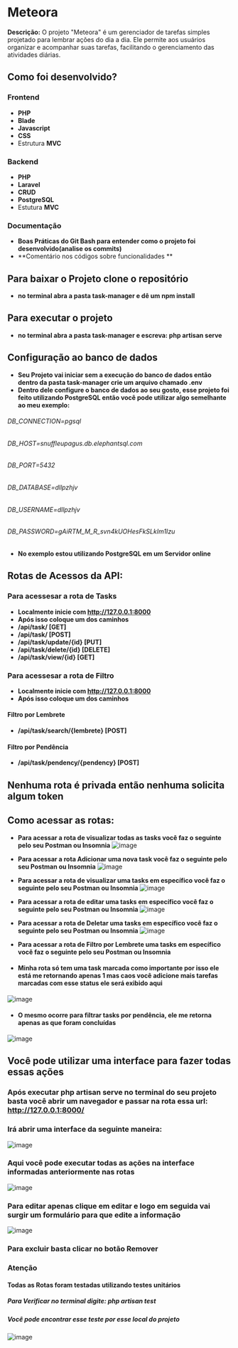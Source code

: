 # Meteora

**Descrição:** O projeto "Meteora" é um gerenciador de tarefas simples projetado para lembrar ações do dia a dia. Ele permite aos usuários organizar e acompanhar suas tarefas, facilitando o gerenciamento das atividades diárias.



## Como foi desenvolvido?

### Frontend
- **PHP**
- **Blade**
- **Javascript**
- **CSS**
- Estrutura **MVC**

### Backend
- **PHP**
- **Laravel**
- **CRUD**
- **PostgreSQL**
- Estutura **MVC**

### Documentação
- **Boas Práticas do Git Bash para entender como o projeto foi desenvolvido(analise os commits)**
- **Comentário nos códigos sobre funcionalidades **

## Para baixar o Projeto clone o repositório
- **no terminal abra a pasta task-manager e dê um npm install**

## Para executar o projeto
- **no terminal abra a pasta task-manager e escreva: php artisan serve**


## Configuração ao banco de dados
- **Seu Projeto vai iniciar sem a execução do banco de dados então dentro da pasta task-manager crie um arquivo chamado .env**
- **Dentro dele configure o banco de dados ao seu gosto, esse projeto foi feito utilizando PostgreSQL então você pode utilizar algo semelhante ao meu exemplo:**


###### DB_CONNECTION=pgsql
###### DB_HOST=snuffleupagus.db.elephantsql.com
###### DB_PORT=5432
###### DB_DATABASE=dllpzhjv
###### DB_USERNAME=dllpzhjv
###### DB_PASSWORD=gAiRTM_M_R_svn4kUOHesFkSLkIm1Izu

- **No exemplo estou utilizando PostgreSQL em um Servidor online**
  

## Rotas de Acessos da API:

### Para acessesar a rota de Tasks
- **Localmente inicie com http://127.0.0.1:8000**
- **Após isso coloque um dos caminhos**
- **/api/task/  [GET]**
- **/api/task/  [POST]**
- **/api/task/update/{id} [PUT]**
- **/api/task/delete/{id}  [DELETE]**
- **/api/task/view/{id}  [GET]**


### Para acessesar a rota de Filtro
- **Localmente inicie com http://127.0.0.1:8000**
- **Após isso coloque um dos caminhos**

#### Filtro por Lembrete
- **/api/task/search/{lembrete}  [POST]**

#### Filtro por Pendência
- **/api/task/pendency/{pendency}  [POST]**

## Nenhuma rota é privada então nenhuma solicita algum token


## Como acessar as rotas:
- **Para acessar a rota de visualizar todas as tasks você faz o seguinte pelo seu Postman ou Insomnia**
![image](https://github.com/Samanta00/Meteora/assets/80990432/4d4efdf8-ef69-4d7f-bff9-15c096d599e8)

- **Para acessar a rota Adicionar uma nova task você faz o seguinte pelo seu Postman ou Insomnia**
 ![image](https://github.com/Samanta00/Meteora/assets/80990432/5f02498c-4ffe-4acf-abd8-27d5104be622)

- **Para acessar a rota de visualizar uma tasks em específico você faz o seguinte pelo seu Postman ou Insomnia**
 ![image](https://github.com/Samanta00/Meteora/assets/80990432/a5d5e566-d0ca-4413-98dc-77d45199ebec)

- **Para acessar a rota de editar uma tasks em específico você faz o seguinte pelo seu Postman ou Insomnia**
 ![image](https://github.com/Samanta00/Meteora/assets/80990432/03849474-0cbc-48b7-b9cf-86994cb6db1e)

- **Para acessar a rota de Deletar uma tasks em específico você faz o seguinte pelo seu Postman ou Insomnia**
 ![image](https://github.com/Samanta00/Meteora/assets/80990432/ff4b08aa-f505-44cf-b5ce-01f89179aa20)

- **Para acessar a rota de Filtro por Lembrete uma tasks em específico você faz o seguinte pelo seu Postman ou Insomnia**
- #### Minha rota só tem uma task marcada como importante por isso ele está me retornando apenas 1 mas caos você adicione mais tarefas marcadas com esse status ele será exibido aqui
 ![image](https://github.com/Samanta00/Meteora/assets/80990432/4c2f2fef-f7f3-4a51-8ea6-5a003cf2b511)

- #### O mesmo ocorre para filtrar tasks por pendência, ele me retorna apenas as que foram concluídas
 ![image](https://github.com/Samanta00/Meteora/assets/80990432/dc8ec978-d80e-4719-bfbf-4a938e74f3f1)


## Você pode utilizar uma interface para fazer todas essas ações
### Após executar php artisan serve no terminal do seu projeto basta você abrir um navegador e passar na rota essa url: http://127.0.0.1:8000/

### Irá abrir uma interface da seguinte maneira: 
![image](https://github.com/Samanta00/Meteora/assets/80990432/634ee9a3-2e87-4f17-8e90-d766f78ede29)


### Aqui você pode executar todas as ações na interface informadas anteriormente nas rotas

![image](https://github.com/Samanta00/Meteora/assets/80990432/a3721002-9653-4d01-9600-2e25e79fa916)

### Para editar apenas clique em editar e logo em seguida vai surgir um formulário para que edite a informação
![image](https://github.com/Samanta00/Meteora/assets/80990432/1ec10cee-cef1-4304-9bbc-b778efb19d0c)

### Para excluir basta clicar no botão Remover

### Atenção
#### Todas as Rotas foram testadas utilizando testes unitários

##### Para Verificar no terminal digite: php artisan test
##### Você pode encontrar esse teste por esse local do projeto
![image](https://github.com/Samanta00/Meteora/assets/80990432/55d07857-5e13-44b6-9a31-1e8313003c23)















